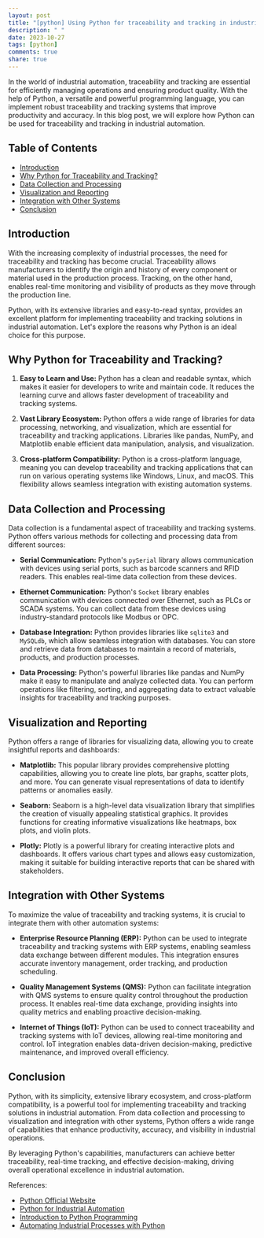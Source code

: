 ```yaml
---
layout: post
title: "[python] Using Python for traceability and tracking in industrial automation"
description: " "
date: 2023-10-27
tags: [python]
comments: true
share: true
---
```


In the world of industrial automation, traceability and tracking are essential for efficiently managing operations and ensuring product quality. With the help of Python, a versatile and powerful programming language, you can implement robust traceability and tracking systems that improve productivity and accuracy. In this blog post, we will explore how Python can be used for traceability and tracking in industrial automation.

## Table of Contents
- [Introduction](#introduction)
- [Why Python for Traceability and Tracking?](#why-python-for-traceability-and-tracking)
- [Data Collection and Processing](#data-collection-and-processing)
- [Visualization and Reporting](#visualization-and-reporting)
- [Integration with Other Systems](#integration-with-other-systems)
- [Conclusion](#conclusion)

## Introduction

With the increasing complexity of industrial processes, the need for traceability and tracking has become crucial. Traceability allows manufacturers to identify the origin and history of every component or material used in the production process. Tracking, on the other hand, enables real-time monitoring and visibility of products as they move through the production line.

Python, with its extensive libraries and easy-to-read syntax, provides an excellent platform for implementing traceability and tracking solutions in industrial automation. Let's explore the reasons why Python is an ideal choice for this purpose.

## Why Python for Traceability and Tracking?

1. **Easy to Learn and Use:** Python has a clean and readable syntax, which makes it easier for developers to write and maintain code. It reduces the learning curve and allows faster development of traceability and tracking systems.

2. **Vast Library Ecosystem:** Python offers a wide range of libraries for data processing, networking, and visualization, which are essential for traceability and tracking applications. Libraries like pandas, NumPy, and Matplotlib enable efficient data manipulation, analysis, and visualization.

3. **Cross-platform Compatibility:** Python is a cross-platform language, meaning you can develop traceability and tracking applications that can run on various operating systems like Windows, Linux, and macOS. This flexibility allows seamless integration with existing automation systems.

## Data Collection and Processing

Data collection is a fundamental aspect of traceability and tracking systems. Python offers various methods for collecting and processing data from different sources:

- **Serial Communication:** Python's `pySerial` library allows communication with devices using serial ports, such as barcode scanners and RFID readers. This enables real-time data collection from these devices.

- **Ethernet Communication:** Python's `Socket` library enables communication with devices connected over Ethernet, such as PLCs or SCADA systems. You can collect data from these devices using industry-standard protocols like Modbus or OPC.

- **Database Integration:** Python provides libraries like `sqlite3` and `MySQLdb`, which allow seamless integration with databases. You can store and retrieve data from databases to maintain a record of materials, products, and production processes.

- **Data Processing:** Python's powerful libraries like pandas and NumPy make it easy to manipulate and analyze collected data. You can perform operations like filtering, sorting, and aggregating data to extract valuable insights for traceability and tracking purposes.

## Visualization and Reporting

Python offers a range of libraries for visualizing data, allowing you to create insightful reports and dashboards:

- **Matplotlib:** This popular library provides comprehensive plotting capabilities, allowing you to create line plots, bar graphs, scatter plots, and more. You can generate visual representations of data to identify patterns or anomalies easily.

- **Seaborn:** Seaborn is a high-level data visualization library that simplifies the creation of visually appealing statistical graphics. It provides functions for creating informative visualizations like heatmaps, box plots, and violin plots.

- **Plotly:** Plotly is a powerful library for creating interactive plots and dashboards. It offers various chart types and allows easy customization, making it suitable for building interactive reports that can be shared with stakeholders.

## Integration with Other Systems

To maximize the value of traceability and tracking systems, it is crucial to integrate them with other automation systems:

- **Enterprise Resource Planning (ERP):** Python can be used to integrate traceability and tracking systems with ERP systems, enabling seamless data exchange between different modules. This integration ensures accurate inventory management, order tracking, and production scheduling.

- **Quality Management Systems (QMS):** Python can facilitate integration with QMS systems to ensure quality control throughout the production process. It enables real-time data exchange, providing insights into quality metrics and enabling proactive decision-making.

- **Internet of Things (IoT):** Python can be used to connect traceability and tracking systems with IoT devices, allowing real-time monitoring and control. IoT integration enables data-driven decision-making, predictive maintenance, and improved overall efficiency.

## Conclusion

Python, with its simplicity, extensive library ecosystem, and cross-platform compatibility, is a powerful tool for implementing traceability and tracking solutions in industrial automation. From data collection and processing to visualization and integration with other systems, Python offers a wide range of capabilities that enhance productivity, accuracy, and visibility in industrial operations.

By leveraging Python's capabilities, manufacturers can achieve better traceability, real-time tracking, and effective decision-making, driving overall operational excellence in industrial automation.

References:
- [Python Official Website](https://www.python.org/)
- [Python for Industrial Automation](https://realpython.com/python-industry/)
- [Introduction to Python Programming](https://www.freecodecamp.org/news/a-beginners-guide-to-python-programming/)
- [Automating Industrial Processes with Python](https://medium.com/@rubenvereecken/automating-industrial-processes-with-python-5ce0aab7f5bf)